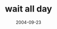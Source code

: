 ---
layout: base.njk
title : 'wait all day' 
view_title : 'wait all day' 
year : '2004' 
date : '2004-09-23' 
img_file : '/drawing/waitallday.png' 
html_file : 'waitallday' 
next_html : 'ihateitwhenpeoplelietome.html' 
year_order : '189' 
permalink : "title/{{html_file}}.html"
---